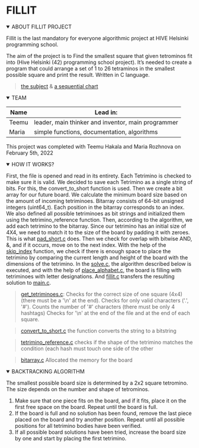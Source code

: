 # FILLIT

<details open><summary>ABOUT FILLIT PROJECT</summary>

Fillit is the last mandatory for everyone algorithmic project at HIVE Helsinki programming school.

The aim of the project is to Find the smallest square that given tetrominos fit into (Hive Helsinki (42) programming school project). It’s needed to create a program that could arrange a set of 1 to 26 tetraminos in the smallest possible square and print the result. Written in C language. 
> [the subject](https://cdn.intra.42.fr/pdf/pdf/6621/fillit.en.pdf) & [a sequential chart](https://github.com/mariaro833/fillit/blob/mrozhnov/fillit-chart.pdf)


<details open><summary>TEAM</summary>

| Name | Lead in: |
| --- | --- |
| Teemu | leader, main thinker and inventor, main programmer |
| Maria | simple functions, documentation, algorithms |

This project was completed with Teemu Hakala and Maria Rozhnova on February 5th, 2022

<details open><summary>HOW IT WORKS? </summary>

First, the file is opened and read in its entirety. Each Tetrimino is checked to make sure it is valid.
We decided to save each Tetrimino as a single string of bits. For this, the convert_to_short function is used.
Then we create a bit array for our future board. We calculate the minimum board size based on the amount of incoming tetriminoes.
Bitarray consists of 64-bit unsigned integers (uint64_t). Each position in the bitarray corresponds to an index.
We also defined all possible tetriminoes as bit strings and initialized them using the tetrimino_reference function.
Then, according to the algorithm, we add each tetrimino to the bitarray.
Since our tetrimino has an initial size of 4X4, we need to match it to the size of the board by padding it with zeroes. This is what [pad_short.c](./fillit_sources/pad_short.c) does.
Then we check for overlap with bitwise AND, &, and if it occurs, move on to the next index.
With the help of the [skip_index](./fillit_sources/solve.c) function, we check if there is enough space to place the tetrimino by comparing the current length and height of the board with the dimensions of the tetrimino.
In the [solve.c](./fillit_sources/solve.c), the algorithm described below is executed, and with the help of [place_alphabet.c](./fillit_sources/place_alphabet.c), the board is filling with tetriminoes with letter designations. And [fillit.c](./fillit_sources/fillit.c) transfers the resulting solution to [main.c](./fillit_sources/main.c).

> [get_tetriminoes.c](./fillit_sources/get_tetriminoes.c):
Checks for the correct size of one square (4x4) (there must be a '\n' at the end).
Checks for only valid characters ('.', '#').
Counts the number of '#' characters (there must be only 4 hashtags)
Checks for '\n' at the end of the file and at the end of each square.

> [convert_to_short.c](./fillit_sources/convert_to_short.c) 
the function converts the string to a bitstring

> [tetrimino_reference.c](./fillit_sources/tetrimino_reference.c) 
checks if the shape of the tetrimino matches the condition (each hash must touch one side of the other

> [bitarray.c](./fillit_sources/bitarray.c) 
Allocated the memory for the board


<details open><summary>BACKTRACKING ALGORITHM</summary>

The smallest possible board size is determined by a 2x2 square tetromino. The size depends on the number and shape of tetrominos.

1. Make sure that one piece fits on the board, and if it fits, place it on the first free space on the board. Repeat until the board is full.
2. If the board is full and no solution has been found, remove the last piece placed on the board and try another position. Repeat until all possible positions for all tetrimino bodies have been verified.
3. If all possible board solutions have been tried, increase the board size by one and start by placing the first tetrimino.
